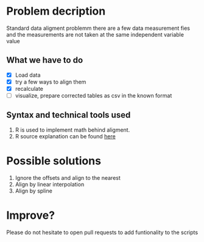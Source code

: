 # Problem decription
Standard data aligment problemm there are a few data measurement fies and the measurements are not taken at the same independent variable value 
## What we have to do
- [x] Load data
- [x] try a few ways to align them
- [x] recalculate 
- [ ] visualize, prepare corrected tables as csv in the known format

## Syntax and technical tools used
1. R is used to implement math behind aligment.
2. R source explanation can be found [here](R/readme.md)

# Possible solutions
1. Ignore the offsets and align to the nearest
2. Align by linear interpolation
3. Align by spline

# Improve?
Please do not hesitate to open pull requests to add funtionality to the scripts
